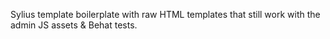 Sylius template boilerplate with raw HTML templates that still work with the admin JS assets & Behat tests.
